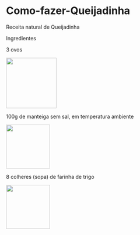 # Como-fazer-Queijadinha
Receita natural de Queijadinha
<head> Ingredientes</head>
<p> 3 ovos </p>
<img src="https://cdnv2.moovin.com.br/bancadoholandes/imagens/produtos/original/655ad0145e9efd7c96abbfd8254ff67a0023394f.jpeg" weight=140 height=138>
<p> 100g  de manteiga sem sal, em temperatura ambiente</p>
<img src="https://s2.glbimg.com/m6Xyoh2Tl8B_GVT2X72LZ4WQJLg=/0x0:1254x836/984x0/smart/filters:strip_icc()/i.s3.glbimg.com/v1/AUTH_bc8228b6673f488aa253bbcb03c80ec5/internal_photos/bs/2021/r/f/GBL6EIR9A2l2h81kZslQ/manteiga.jpg" weight=150 height=120>
<p>8 colheres (sopa) de farinha de trigo</p>
<img src="https://blog.novasafra.com.br/wp-content/uploads/2020/12/post_thumbnail-e7df5d393707f1c98c67947477a1f928-780x450.jpeg" weight=135 height=120>
